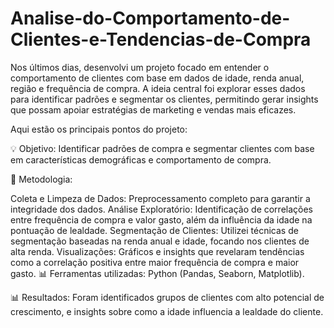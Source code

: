 # Analise-do-Comportamento-de-Clientes-e-Tendencias-de-Compra

Nos últimos dias, desenvolvi um projeto focado em entender o comportamento de clientes com base em dados de idade, renda anual, região e frequência de compra. A ideia central foi explorar esses dados para identificar padrões e segmentar os clientes, permitindo gerar insights que possam apoiar estratégias de marketing e vendas mais eficazes.

Aqui estão os principais pontos do projeto:

💡 Objetivo: Identificar padrões de compra e segmentar clientes com base em características demográficas e comportamento de compra.

🔧 Metodologia:

Coleta e Limpeza de Dados: Preprocessamento completo para garantir a integridade dos dados.
Análise Exploratório: Identificação de correlações entre frequência de compra e valor gasto, além da influência da idade na pontuação de lealdade.
Segmentação de Clientes: Utilizei técnicas de segmentação baseadas na renda anual e idade, focando nos clientes de alta renda.
Visualizações: Gráficos e insights que revelaram tendências como a correlação positiva entre maior frequência de compra e maior gasto.
📊 Ferramentas utilizadas: Python (Pandas, Seaborn, Matplotlib).

📊 Resultados: Foram identificados grupos de clientes com alto potencial de crescimento, e insights sobre como a idade influencia a lealdade do cliente.
